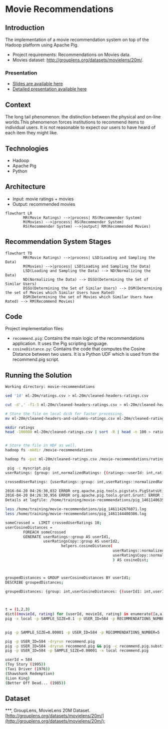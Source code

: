 # Movie Recommendations

## Introduction
The implementation of a movie recommendation system on top of the Hadoop platform using Apache Pig. 

* Project requirements: Recommendations on Movies data.
* Movies dataset: http://grouplens.org/datasets/movielens/20m/.

### Presentation
* [Slides are available here](https://docs.google.com/presentation/d/1flJE76cDtkiJUl0-LrqE31BscOY6Ukis4GiySqb4Z-A/edit)
* [Detailed presentation available here](https://docs.google.com/document/d/17Jc-x1QEjIf455P8WtmnNGKnGs9ZFdbQbJJTbycSHU0/edit)

## Context
The long tail phenomenon: the distinction between the physical and on-line worlds.This phenomenon forces institutions to recommend items to individual users. It is not reasonable to expect our users to have heard of each item they might like.

## Technologies
* Hadoop
* Apache Pig
* Python

## Architecture 
- Input: movie ratings + movies
- Output: recommended movies

```mermaid
flowchart LR
        MR(Movie Ratings) -->|process| RS(Recommender System)
        M(Movies) -->|process| RS(Recommender System)
        RS(Recommender System) -->|output| RM(Recommended Movies)

```

## Recommendation System Stages

```mermaid
flowchart TD
        MR(Movie Ratings) -->|process| LSD(Loading and Sampling the Data)
        M(Movies) -->|process| LSD(Loading and Sampling the Data)
        LSD(Loading and Sampling the Data) --> ND(Normalizing the Data)
        ND(Normalizing the Data) --> DSSU(Determining the Set of Similar Users)
        DSSU(Determining the Set of Similar Users) --> DSM(Determining the set of Movies which Similar Users have Rated)
        DSM(Determining the set of Movies which Similar Users have Rated) --> RM(Recommend Movies)
```

## Code
Project implementation files:
* `recommend.pig`: Contains the main logic of the recommendations application. It uses the Pig scripting language.
* `cosineDistance.py`: Contains the code that computes the Cosine Distance between two users. It is a Python UDF which is used from the recommend.pig script.


## Running the Solution

```sh
Working directory: movie-recommendations

sed '1d' ml-20m/ratings.csv > ml-20m/cleaned-headers-ratings.csv

cut -d',' -f1-3 ml-20m/cleaned-headers-ratings.csv > ml-20m/cleaned-headers-and-columns-ratings.csv

# Store the file on local disk for faster processing.
mv ml-20m/cleaned-headers-and-columns-ratings.csv ml-20m/cleaned-ratings.csv

mkdir ratings
head -100000 ml-20m/cleaned-ratings.csv | sort -R | head -n 100 > ratings/ratings.csv


# Store the file in HDF as well.
hadoop fs -mkdir /movie-recommendations

hadoop fs -put ml-20m/cleaned-ratings.csv /movie-recommendations/ratings/ratings.csv

 pig -c myscript.pig
userRatings: {group: int,normalizedRatings: {(ratings::userId: int,ratings::movieId: int,rating: double)}}

crossedUserRatings: {userRatings::group: int,userRatings::normalizedRatings: {(ratings::userId: int,ratings::movieId: int,rating: double)},userRatingsCopy::group: int,userRatingsCopy::normalizedRatings: {(ratings::userId: int,ratings::movieId: int,rating: double)}}

2016-04-20 04:26:30,032 ERROR org.apache.pig.tools.pigstats.PigStatsUtil: 1 map reduce job(s) failed!
2016-04-20 04:26:30,956 ERROR org.apache.pig.tools.grunt.Grunt: ERROR 1066: Unable to open iterator for alias userCosineDistances
Details at logfile: /home/training/movie-recommendations/pig_1461140635901.log

less /home/training/movie-recommendations/pig_1461142676071.log
less /home/training/movie-recommendations/pig_1461144400386.log

someCrossed =  LIMIT crossedUserRatings 10;
userCosineDistances = 
        FOREACH someCrossed
        GENERATE userRatings::group AS userId1, 
                 userRatingsCopy::group AS userId2,
                         helpers.cosineDistance(
                                                userRatings::normalizedRatings, 
                                                userRatingsCopy::normalizedRatings
                                                ) AS cosineDist;



groupedDistances = GROUP userCosineDistances BY userId1;
DESCRIBE groupedDistances;

groupedDistances: {group: int,userCosineDistances: {(userId1: int,userId2: int,cosineDist: float)}}

         

t = (1,2,3)
dict((movieId, rating) for (userId, movieId, rating) in enumerate([a,a]))
pig -x local -p SAMPLE_SIZE=0.1 -p USER_ID=584 -p RECOMMENDATIONS_NUMBER=5 recommend.pig 

 
pig -p SAMPLE_SIZE=0.00001 -p USER_ID=584 -p RECOMMENDATIONS_NUMBER=5 -p CLOSEST_USERS_NUMBER=5 recommend.pig 

pig -p USER_ID=584 -dryrun recommend.pig 
pig -p USER_ID=584 -dryrun recommend.pig && pig -c recommend.pig.substituted
pig -p USER_ID=584 -p SAMPLE_SIZE=0.00001 -x local recommend.pig 

userId = 584
(Toy Story (1995))
(Taxi Driver (1976))
(Shawshank Redemption)
(Lion King)
(Better Off Dead... (1985))
```
## Dataset
***, GroupLens, MovieLens 20M Dataset. [http://grouplens.org/datasets/movielens/20m/](http://grouplens.org/datasets/movielens/20m/);






